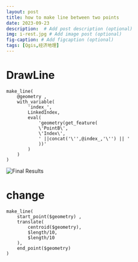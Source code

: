 ```yaml
---
layout: post
title: how to make line between two points
date: 2023-09-23
description:  # Add post description (optional)
img: i-rest.jpg # Add image post (optional)
fig-caption: # Add figcaption (optional)
tags: [Qgis,经济地理]
---
```


# DrawLine

```
make_line(
    @geometry ,
	with_variable(
		'index_',
		LinkedIndex,
		eval(
			'geometry(get_feature( 
			\'PointB\',
			\'Index\',
			' ||concat('\'',@index_,'\'') || '
			))'
		)
	)
)
```

![Final Results]({{site.baseurl}}/assets/img/img-for-makeline-eg.jpg)

# change

```
make_line(
	start_point($geometry) ,
	translate(
		centroid($geometry),
		$length/10,
		$length/10
	),
	end_point($geometry)
)
```
